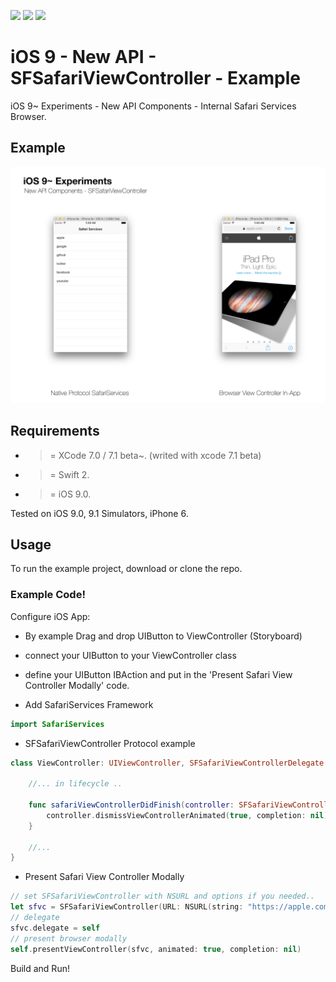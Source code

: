 ![](https://img.shields.io/badge/build-pass-brightgreen.svg?style=flat-square)
![](https://img.shields.io/badge/platform-iOS9+-ff69b4.svg?style=flat-square)
![](https://img.shields.io/badge/Require-XCode7-lightgrey.svg?style=flat-square)


# iOS 9 - New API - SFSafariViewController - Example
iOS 9~ Experiments - New API Components - Internal Safari Services Browser.

## Example

![](https://raw.githubusercontent.com/Sweefties/iOS9-NewAPI-SafariServices-Example/master/source/iPhone6S_Simulator2x_SFSafariVC.jpg)


## Requirements

- >= XCode 7.0 / 7.1 beta~. (writed with xcode 7.1 beta)
- >= Swift 2.
- >= iOS 9.0.

Tested on iOS 9.0, 9.1 Simulators, iPhone 6.

## Usage

To run the example project, download or clone the repo.


### Example Code!

Configure iOS App:

- By example Drag and drop UIButton to ViewController (Storyboard)
- connect your UIButton to your ViewController class
- define your UIButton IBAction and put in the 'Present Safari View Controller Modally' code.


- Add SafariServices Framework

```swift
import SafariServices
```

- SFSafariViewController Protocol example
```swift
class ViewController: UIViewController, SFSafariViewControllerDelegate {
    
    //... in lifecycle ..

    func safariViewControllerDidFinish(controller: SFSafariViewController) {
        controller.dismissViewControllerAnimated(true, completion: nil)
    }
    
    //...
}
```

- Present Safari View Controller Modally
```swift
// set SFSafariViewController with NSURL and options if you needed..
let sfvc = SFSafariViewController(URL: NSURL(string: "https://apple.com")!, entersReaderIfAvailable: true)
// delegate
sfvc.delegate = self
// present browser modally
self.presentViewController(sfvc, animated: true, completion: nil)
```


Build and Run!
